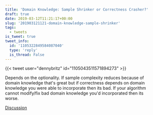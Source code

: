 ```yaml
---
title: 'Domain Knowledge: Sample Shrinker or Correctness Crasher?'
draft: true
date: 2019-03-12T11:21:17+00:00
slug: '201903121121-domain-knowledge-sample-shrinker'
tags:
  - tweets
is_tweet: true
tweet_info:
  id: '1105322849584087040'
  type: 'reply'
  is_thread: False
---
```




{{< tweet user="dennybritz" id="1105043511571894273" >}}

Depends on the optionality. If sample complexity reduces because of domain knowledge that's great but if correctness depends on domain knowledge you were able to incorporate then its bad. If your algorithm cannot modify/fix bad domain knowledge you'd incorporated then its worse.

[Discussion](https://x.com/sytelus/status/1105322849584087040)
